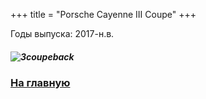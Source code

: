 +++
title = "Porsche Cayenne III Coupe"
+++

Годы выпуска: 2017-н.в.

##### ![3coupeback](/3coupeback.jpg)

### [На главную](/)